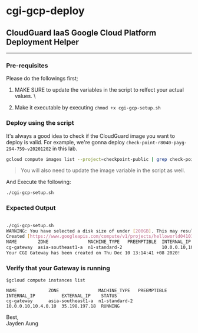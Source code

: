 # cgi-gcp-deploy
## CloudGuard IaaS Google Cloud Platform Deployment Helper
---

### Pre-requisites 

Please do the followings first;

1.  MAKE SURE to update the variables in the script to relfect your actual values. \

2. Make it executable by executing  ```chmod +x cgi-gcp-setup.sh``` 

### Deploy using the script 

It's always a good idea to check if the CloudGuard image you want to deploy is valid. For example, we're gonna deploy ```check-point-r8040-payg-294-759-v20201202``` in this lab. 

```bash
gcloud compute images list --project=checkpoint-public | grep check-point-r8040-payg-294-759-v20201202
```
> You will also need to update the image variable in the script as well.

And Execute the following:

```bash
./cgi-gcp-setup.sh
```

### Expected Output

```bash

./cgi-gcp-setup.sh
WARNING: You have selected a disk size of under [200GB]. This may result in poor I/O performance. For more information, see: https://developers.google.com/compute/docs/disks#performance.
Created [https://www.googleapis.com/compute/v1/projects/helloworld041019/zones/asia-southeast1-a/instances/cg-gateway].
NAME        ZONE               MACHINE_TYPE   PREEMPTIBLE  INTERNAL_IP          EXTERNAL_IP    STATUS
cg-gateway  asia-southeast1-a  n1-standard-2               10.0.0.10,10.4.0.10  35.198.197.18  RUNNING
Your CGI Gateway has been created on Thu Dec 10 13:14:41 +08 2020!

```

### Verify that your Gateway is running

```
$gcloud compute instances list  
              
NAME            ZONE               MACHINE_TYPE   PREEMPTIBLE  INTERNAL_IP          EXTERNAL_IP    STATUS
cg-gateway      asia-southeast1-a  n1-standard-2               10.0.0.10,10.4.0.10  35.198.197.18  RUNNING
```


Best, \
Jayden Aung
